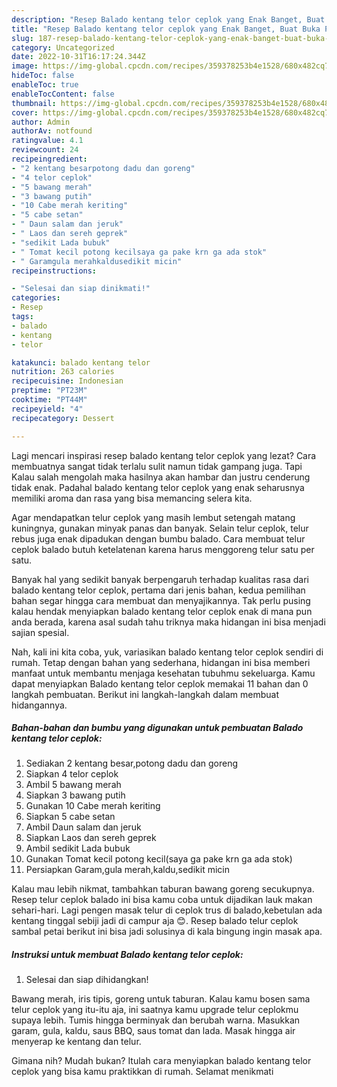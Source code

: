 ```yaml
---
description: "Resep Balado kentang telor ceplok yang Enak Banget, Buat Buka Puasa Lezat Sekali"
title: "Resep Balado kentang telor ceplok yang Enak Banget, Buat Buka Puasa Lezat Sekali"
slug: 187-resep-balado-kentang-telor-ceplok-yang-enak-banget-buat-buka-puasa-lezat-sekali
category: Uncategorized
date: 2022-10-31T16:17:24.344Z
image: https://img-global.cpcdn.com/recipes/359378253b4e1528/680x482cq70/balado-kentang-telor-ceplok-foto-resep-utama.jpg
hideToc: false
enableToc: true
enableTocContent: false
thumbnail: https://img-global.cpcdn.com/recipes/359378253b4e1528/680x482cq70/balado-kentang-telor-ceplok-foto-resep-utama.jpg
cover: https://img-global.cpcdn.com/recipes/359378253b4e1528/680x482cq70/balado-kentang-telor-ceplok-foto-resep-utama.jpg
author: Admin
authorAv: notfound
ratingvalue: 4.1
reviewcount: 24
recipeingredient:
- "2 kentang besarpotong dadu dan goreng"
- "4 telor ceplok"
- "5 bawang merah"
- "3 bawang putih"
- "10 Cabe merah keriting"
- "5 cabe setan"
- " Daun salam dan jeruk"
- " Laos dan sereh geprek"
- "sedikit Lada bubuk"
- " Tomat kecil potong kecilsaya ga pake krn ga ada stok"
- " Garamgula merahkaldusedikit micin"
recipeinstructions:

- "Selesai dan siap dinikmati!"
categories:
- Resep
tags:
- balado
- kentang
- telor

katakunci: balado kentang telor 
nutrition: 263 calories
recipecuisine: Indonesian
preptime: "PT23M"
cooktime: "PT44M"
recipeyield: "4"
recipecategory: Dessert

---
```



Lagi mencari inspirasi resep balado kentang telor ceplok yang lezat? Cara membuatnya sangat tidak terlalu sulit namun tidak gampang juga. Tapi Kalau salah mengolah maka hasilnya akan hambar dan justru cenderung tidak enak. Padahal balado kentang telor ceplok yang enak seharusnya memiliki aroma dan rasa yang bisa memancing selera kita.


Agar mendapatkan telur ceplok yang masih lembut setengah matang kuningnya, gunakan minyak panas dan banyak. Selain telur ceplok, telur rebus juga enak dipadukan dengan bumbu balado. Cara membuat telur ceplok balado butuh ketelatenan karena harus menggoreng telur satu per satu.

Banyak hal yang sedikit banyak berpengaruh terhadap kualitas rasa dari balado kentang telor ceplok, pertama dari jenis bahan, kedua pemilihan bahan segar hingga cara membuat dan menyajikannya. Tak perlu pusing kalau hendak menyiapkan balado kentang telor ceplok enak di mana pun anda berada, karena asal sudah tahu triknya maka hidangan ini bisa menjadi sajian spesial.


Nah, kali ini kita coba, yuk, variasikan balado kentang telor ceplok sendiri di rumah. Tetap dengan bahan yang sederhana, hidangan ini bisa memberi manfaat untuk membantu menjaga kesehatan tubuhmu sekeluarga. Kamu dapat menyiapkan Balado kentang telor ceplok memakai 11 bahan dan 0 langkah pembuatan. Berikut ini langkah-langkah dalam membuat hidangannya.

<!--inarticleads1-->

##### Bahan-bahan dan bumbu yang digunakan untuk pembuatan Balado kentang telor ceplok:

1. Sediakan 2 kentang besar,potong dadu dan goreng
1. Siapkan 4 telor ceplok
1. Ambil 5 bawang merah
1. Siapkan 3 bawang putih
1. Gunakan 10 Cabe merah keriting
1. Siapkan 5 cabe setan
1. Ambil  Daun salam dan jeruk
1. Siapkan  Laos dan sereh geprek
1. Ambil sedikit Lada bubuk
1. Gunakan  Tomat kecil potong kecil(saya ga pake krn ga ada stok)
1. Persiapkan  Garam,gula merah,kaldu,sedikit micin


Kalau mau lebih nikmat, tambahkan taburan bawang goreng secukupnya. Resep telur ceplok balado ini bisa kamu coba untuk dijadikan lauk makan sehari-hari. Lagi pengen masak telur di ceplok trus di balado,kebetulan ada kentang tinggal sebiji jadi di campur aja 😊. Resep balado telur ceplok sambal petai berikut ini bisa jadi solusinya di kala bingung ingin masak apa. 

<!--inarticleads2-->

##### Instruksi untuk membuat Balado kentang telor ceplok:


1. Selesai dan siap dihidangkan!

Bawang merah, iris tipis, goreng untuk taburan. Kalau kamu bosen sama telur ceplok yang itu-itu aja, ini saatnya kamu upgrade telur ceplokmu supaya lebih. Tumis hingga berminyak dan berubah warna. Masukkan garam, gula, kaldu, saus BBQ, saus tomat dan lada. Masak hingga air menyerap ke kentang dan telur. 

Gimana nih? Mudah bukan? Itulah cara menyiapkan balado kentang telor ceplok yang bisa kamu praktikkan di rumah. Selamat menikmati
